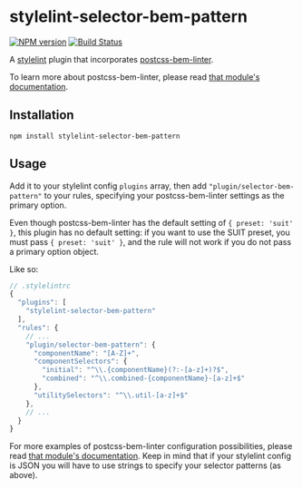 # stylelint-selector-bem-pattern

[![NPM version](http://img.shields.io/npm/v/stylelint-selector-bem-pattern.svg)](https://www.npmjs.com/package/stylelint-selector-bem-pattern) [![Build Status](https://github.com/simonsmith/stylelint-selector-bem-pattern/actions/workflows/ci.yml/badge.svg)](https://github.com/simonsmith/stylelint-selector-bem-pattern/actions/workflows/ci.yml)

A [stylelint](https://github.com/stylelint/stylelint) plugin that incorporates [postcss-bem-linter](https://github.com/postcss/postcss-bem-linter).

To learn more about postcss-bem-linter, please read [that module's documentation](https://github.com/postcss/postcss-bem-linter).

## Installation

```
npm install stylelint-selector-bem-pattern
```

## Usage

Add it to your stylelint config `plugins` array, then add `"plugin/selector-bem-pattern"` to your rules,
specifying your postcss-bem-linter settings as the primary option.

Even though postcss-bem-linter has the default setting of `{ preset: 'suit' }`, this plugin has
no default setting: if you want to use the SUIT preset, you must pass `{ preset: 'suit' }`,
and the rule will not work if you do not pass a primary option object.

Like so:

```js
// .stylelintrc
{
  "plugins": [
    "stylelint-selector-bem-pattern"
  ],
  "rules": {
    // ...
    "plugin/selector-bem-pattern": {
      "componentName": "[A-Z]+",
      "componentSelectors": {
        "initial": "^\\.{componentName}(?:-[a-z]+)?$",
        "combined": "^\\.combined-{componentName}-[a-z]+$"
      },
      "utilitySelectors": "^\\.util-[a-z]+$"
    },
    // ...
  }
}
```

For more examples of postcss-bem-linter configuration possibilities,
please read [that module's documentation](https://github.com/postcss/postcss-bem-linter).
Keep in mind that if your stylelint config is JSON you will have to use strings to
specify your selector patterns (as above).
